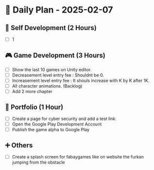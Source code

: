 
# 📅 Daily Plan - 2025-02-07

## 🚀 Self Development (2 Hours)
- [ ] 1


## 🎮 Game Development (3 Hours)
- [ ] Show the last 10 games on Unity editor.
- [ ] Decreasement level entry fee : Shouldnt be 0.
- [ ] Increasement level entry fee : It shouls increase with K by K after 1K.
- [ ] All character animations. (Backlog)
- [ ] Add 2 more chapter

## 💼 Portfolio (1 Hour)
- [ ] Create a page for cyber security and add a test link.
- [ ] Open the Google Play Development Account
- [ ] Publish the game alpha to Google Play

## ➕ Others 
- [ ] Create a splash screen for fabaygames like on website the furkan jumping from the obstacle 